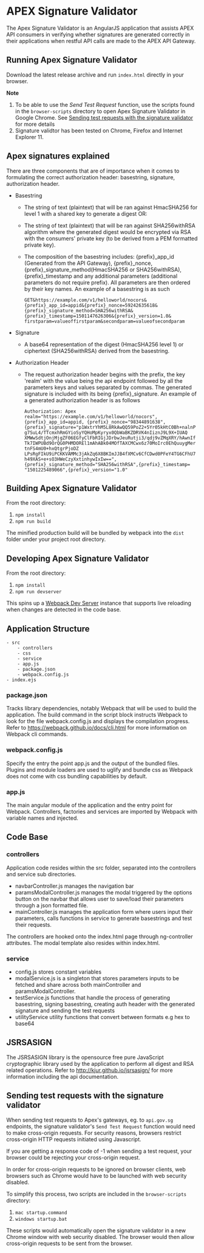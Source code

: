 # APEX Signature Validator
The Apex Signature Validator is an AngularJS application that assists APEX API consumers in verifying whether signatures 
are generated correctly in their applications when restful API calls are made to the APEX API Gateway. 

## Running Apex Signature Validator
Download the latest release archive and run `index.html` directly in your browser.

**Note**

1. To be able to use the *Send Test Request* function, use the scripts found in the `browser-scripts` directory to open Apex Signature Validator in Google Chrome. See [Sending test requests with the signature validator](#sending-test-requests-with-the-signature-validator) for more details
2. Signature validtor has been tested on Chrome, Firefox and Internet Explorer 11.

## Apex signatures explained

There are three components
that are of importance when it comes to formulating the correct authorization header: basestring, signature, authorization header.

- Basestring
    - The string of text (plaintext) that will be ran against HmacSHA256 for level 1 with a shared key to generate a digest OR:
    - The string of text (plaintext) that will be ran against SHA256withRSA algorithm where the generated digest would be 
    encrypted via RSA with the consumers' private key (to be derived from a PEM formatted private key).
    - The composition of the basestring includes: {prefix}_app_id (Generated from the API Gateway), {prefix}_nonce, {prefix}_signature_method(HmacSHA256 or SHA256withRSA), 
    {prefix}_timestamp and any additional parameters (additional parameters do not require prefix). All parameters are then ordered by 
    their key names.
    An example of a basestring is as such

        ``
        GET&https://example.com/v1/helloworld/nocors&{prefix}_app_id=appid&{prefix}_nonce=59242635618&
        {prefix}_signature_method=SHA256withRSA&{prefix}_timestamp=1501147626306&{prefix}_version=1.0&
        firstparam=valueoffirstparam&secondparam=valueofsecondparam
        ``

- Signature
    - A base64 representation of the digest (HmacSHA256 level 1) or ciphertext (SHA256withRSA) derived from the basestring.

- Authorization Header 
    - The request authorization header begins with the prefix, the key 'realm' with the value being the api endpoint followed 
    by all the parameters keys and values separated by commas. The generated signature is included with its being {prefix}_signature. 
    An example of a generated authorization header is as follows

        ``
        Authorization: Apex realm="https://example.com/v1/helloworld/nocors",{prefix}_app_id=appid,
        {prefix}_nonce="98344891638",{prefix}_signature="p1WxtrYhM5L8RkAwQQ59PoZ2+5Yr05kHtC0Bh+nalnPg7SuL4/TTcmxhRmGYioSyYQHoMpKyryx0QbWaBKZDRVK4nIiznJ9L9X+IUAQ
        XMWwSdtjOnjMjgZF06EGfyClFbRIGjJDrbwJeuRutji3/qdj9vZMqXRY/hAwnIfTk7IWPUBd9OrQG0PHMDOREl1mAhABk04MOfTAXCMCwx6z70MoIrc0EhQuuygMertnFS4mU0+hxQtgrPjoDZ
        LPsRgFIkU9iPCKKVAMMc3jAkZq6X8BKImJJB4fXMCv6CfCDwd0PFeY4TG6CFhU7h49XAS+e+sO3HWeCzyXxtinhywIxIw==",{prefix}_signature_method="SHA256withRSA",{prefix}_timestamp=
        "1501225489066",{prefix}_version="1.0"
        ``

## Building Apex Signature Validator
From the root directory:

1. `npm install`
2. `npm run build`

The minified production build will be bundled by webpack into the `dist` folder under your project root directory.

## Developing Apex Signature Validator

From the root directory:

1. `npm install`
2. `npm run devserver`

This spins up a [Webpack Dev Server](https://github.com/webpack/webpack-dev-server) instance that supports live reloading when changes are detected in the code base.

## Application Structure
```
- src
    - controllers
    - css
    - service
    - app.js 
    - package.json
    - webpack.config.js
- index.ejs
```

### package.json
Tracks library dependencies, notably Webpack that will be used to build the application. The build command in the script block 
instructs Webpack to look for the file webpack.config.js and displays the compilation progress. Refer to 
https://webpack.github.io/docs/cli.html for more information on Webpack cli commands.

### webpack.config.js
Specify the entry the point app.js and the output of the bundled files. Plugins and module loaders are used to uglify and 
bundle css as Webpack does not come with css bundling capabilities by default.

### app.js
The main angular module of the application and the entry point for Webpack. Controllers, factories and services are imported 
by Webpack with variable names and injected.

## Code Base
### controllers
Application code resides within the src folder, separated into the controllers and service sub directories. 
 - navbarController.js manages the navigation bar
 - paramsModalController.js manages the modal triggered by the options button on the navbar that allows user to save/load their parameters 
 through a json formatted file. 
 - mainController.js manages the application form where users input their parameters, calls functions in service to generate 
 basestrings and test their requests. 

The controllers are hooked onto the index.html page through ng-controller attributes. The modal template also resides
 within index.html.
### service
- config.js stores constant variables
- modalService.js is a singleton that stores parameters inputs to be fetched and share across both mainController and paramsModalController.
- testService.js functions that handle the process of generating basestring, signing basestring, creating auth header with the generated signature and sending the
test requests
- utilityService utility functions that convert between formats e.g hex to base64

## JSRSASIGN
The JSRSASIGN library is the opensource free pure JavaScript cryptographic library used by the application to perform all digest and RSA related 
operations. Refer to http://kjur.github.io/jsrsasign/ for more information including the api documentation.

## Sending test requests with the signature validator
When sending test requests to Apex's gateways, eg. to `api.gov.sg` endpoints, the signature validator's `Send Test Request` function would need to make cross-origin requests. For security reasons, browsers restrict cross-origin HTTP requests initiated using Javascript.

If you are getting a response code of -1 when sending a test request, your browser could be rejecting your cross-origin request.

In order for cross-origin requests to be ignored on browser clients, web browsers such as Chrome would have to be launched with web security disabled.

To simplify this process, two scripts are included in the `browser-scripts` directory:

1. `mac startup.command`
2. `windows startup.bat`

These scripts would automatically open the signature validator in a new Chrome window with web security disabled. The browser would then allow cross-origin requests to be sent from the browser.
